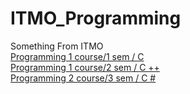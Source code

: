 # ITMO_Programming
Something From ITMO <br/>
<a href="https://github.com/babtiss/ITMO_Programming/tree/main/Programm%201%20sem"> Programming 1 course/1 sem / C </a> <br/>
<a href="https://github.com/babtiss/ITMO_Programming/tree/main/Programm%202%20sem"> Programming 1 course/2 sem / C ++  </a> <br/>
<a href="https://github.com/babtiss/ITMO_Programming/tree/main/Programm%203%20sem"> Programming 2 course/3 sem / C #  </a> <br/>
